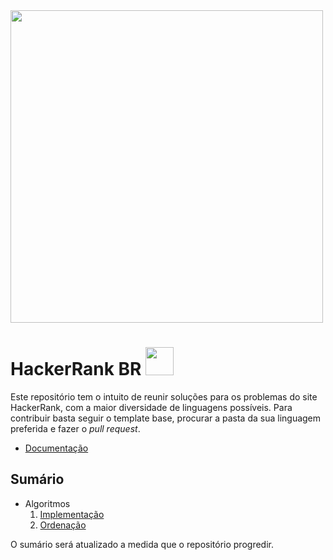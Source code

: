 <img width="500px" src="https://d3keuzeb2crhkn.cloudfront.net/hackerrank/assets/styleguide/logo_wordmark-f5c5eb61ab0a154c3ed9eda24d0b9e31.svg" />

# **HackerRank BR** <img width="45px" src="https://imagepng.org/wp-content/uploads/2017/04/bandeira-do-brasil.png"/>


Este repositório tem o intuito de reunir soluções para os problemas do site HackerRank, com a maior diversidade de linguagens possíveis.
Para contribuir basta seguir o template base, procurar a pasta da sua linguagem preferida e fazer o *pull request*.

- [Documentação](https://github.com/otaviodantas/HackerRankBr/blob/master/template)

## **Sumário**
- Algoritmos
  01. [Implementação](https://github.com/otaviodantas/HackerRankBr/tree/master/Algoritmos/Implementa%C3%A7%C3%A3o)
  02. [Ordenação](https://github.com/otaviodantas/HackerRankBr/tree/master/Algoritmos/Ordena%C3%A7%C3%A3o)


O sumário será atualizado a medida que o repositório progredir.
